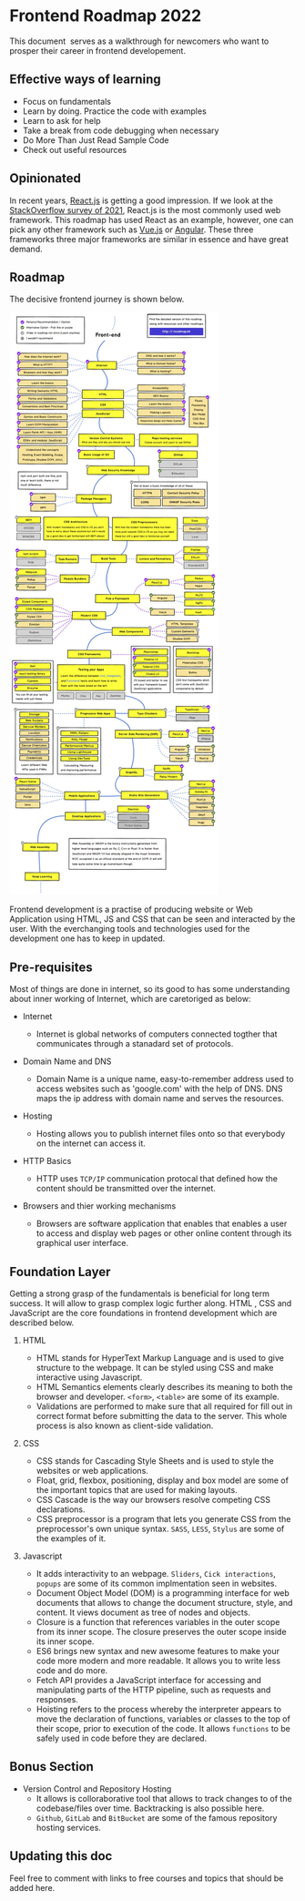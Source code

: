 # Frontend Roadmap 2022

This document  serves as a walkthrough for newcomers who want to prosper their career in frontend developement.

## Effective ways of learning
- Focus on fundamentals
- Learn by doing. Practice the code with examples
- Learn to ask for help
- Take a break from code debugging when necessary
- Do More Than Just Read Sample Code
- Check out useful resources


## Opinionated
In recent years, [React.js](https://reactjs.org/) is getting a good impression. If we look at the [StackOverflow survey of 2021](https://insights.stackoverflow.com/survey/2021?_ga=2.143519986.693422786.1653535525-940540015.1653535525#section-most-popular-technologies-web-frameworks), React.js is the most commonly used web framework.
This roadmap has used React as an example, however, one can pick any other framework such as [Vue.js](https://vuejs.org/) or [Angular](https://angular.io/start). These three frameworks three major frameworks are similar in essence and have great demand. 


## Roadmap
The decisive frontend journey is shown below.

![Frontend Roadmap](./files/frontend.jpg)

Frontend development is a practise of producing website or  Web Application using HTML, JS and CSS that can be seen and interacted by the user. With the  everchanging tools and technologies used for the development one has to keep in updated. 

## Pre-requisites

Most of things are done in internet, so its good to has some  understanding about inner working of Internet, which are caretoriged as below:
   
   * Internet 
      - Internet is global networks of computers connected togther that communicates through a stanadard set of protocols.
      
   * Domain Name and DNS 
      - Domain Name is a unique name, easy-to-remember address used to access websites such as 'google.com' with the help of DNS. DNS maps the ip address with domain name and serves the resources.
   
   * Hosting
     - Hosting allows you to publish internet files onto so that everybody on the internet can access it.
 
   * HTTP Basics
     - HTTP  uses `TCP/IP` communication protocal that defined how the content should be transmitted over the internet. 
     
   * Browsers and thier working mechanisms
     -  Browsers are software application  that enables that enables a user to access and display web pages or other online content through its graphical      user interface.
     
## Foundation Layer
Getting a strong  grasp of the fundamentals is beneficial for long term  success. It will allow to grasp complex logic further along.  HTML , CSS and JavaScript are the core foundations in frontend development which are described  below.
1. HTML
   - HTML stands for HyperText Markup Language and  is used to give structure to the webpage. It can be styled using CSS and make interactive using Javascript. 

    * HTML Semantics elements clearly describes its meaning to both the browser and developer. `<form>`, `<table>` are some of its example.
    * Validations are performed to make sure that all required for fill out in correct format before submitting the data to the server. This whole process
    is also known as client-side validation.
2. CSS

   * CSS stands for Cascading Style Sheets and is used to style the websites or web applications.
   * Float, grid, flexbox, positioning, display and box model are some of the important topics that are used for making layouts. 
   * CSS Cascade is the way our browsers resolve competing CSS declarations.
   * CSS preprocessor is a program that lets you generate CSS from the preprocessor's own unique syntax. `SASS`, `LESS`, `Stylus` are some of the examples of it.
4. Javascript

   * It adds interactivity to an webpage. `Sliders`, `Cick interactions`, `popups` are some of its common implmentation seen in websites.
   * Document Object Model (DOM)  is a programming interface for web documents that allows to change the document structure, style, and content. It views document as tree of nodes and objects. 
   * Closure is a function that references variables in the outer scope from its inner scope. The closure preserves the outer scope inside its inner scope.
   * ES6 brings new syntax and new awesome features to make your code more modern and more readable. It allows you to write less code and do more.
   * Fetch API provides a JavaScript interface for accessing and manipulating parts of the HTTP pipeline, such as requests and responses. 
   * Hoisting refers to the process whereby the interpreter appears to move the declaration of functions, variables or classes to the top of their scope, prior to execution of the code. It allows `functions` to be safely used in code before they are declared.
   
   
## Bonus Section
   * Version Control and Repository Hosting
     - It allows is colloraborative tool that allows  to track changes to of the codebase/files over time.  Backtracking is also possible here.
     - `Github`, `GitLab` and `BitBucket` are some of the famous repository hosting services.
   
## Updating this doc
Feel free to comment with links to free courses and topics that should be added here.

